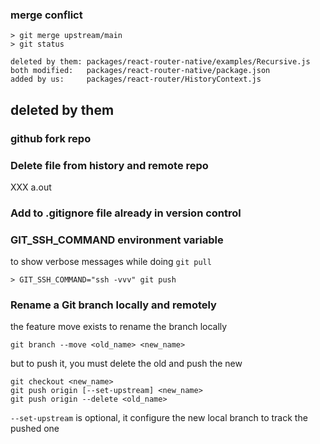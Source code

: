 ### merge conflict

```
> git merge upstream/main
> git status

deleted by them: packages/react-router-native/examples/Recursive.js
both modified:   packages/react-router-native/package.json
added by us:     packages/react-router/HistoryContext.js
```

deleted by them
---------------


### github fork repo

### Delete file from history and remote repo

XXX a.out

### Add to .gitignore file already in version control

### GIT_SSH_COMMAND environment variable

to show verbose messages while doing `git pull`

```
> GIT_SSH_COMMAND="ssh -vvv" git push
```

### Rename a Git branch locally and remotely

the feature move exists to rename the branch locally

```
git branch --move <old_name> <new_name>
```

but to push it, you must delete the old and push the new

```
git checkout <new_name>
git push origin [--set-upstream] <new_name>
git push origin --delete <old_name>
```

`--set-upstream` is optional, it configure the new local branch to track the pushed one